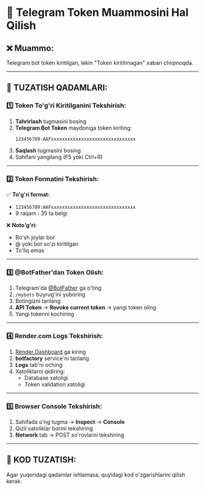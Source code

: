 # 🔧 Telegram Token Muammosini Hal Qilish

## ❌ **Muammo:**
Telegram bot token kiritilgan, lekin "Token kiritilmagan" xabari chiqmoqda.

---

## 🎯 **TUZATISH QADAMLARI:**

### **1️⃣ Token To'g'ri Kiritilganini Tekshirish:**

1. **Tahrirlash** tugmasini bosing
2. **Telegram Bot Token** maydoniga token kiriting:
   ```
   123456789:AAFxxxxxxxxxxxxxxxxxxxxxxxxxxxxxxx
   ```
3. **Saqlash** tugmasini bosing
4. Sahifani yangilang (F5 yoki Ctrl+R)

---

### **2️⃣ Token Formatini Tekshirish:**

✅ **To'g'ri format:**
- `123456789:AAFxxxxxxxxxxxxxxxxxxxxxxxxxxxxxxx`
- 9 raqam : 35 ta belgi

❌ **Noto'g'ri:**
- Bo'sh joylar bor
- @ yoki bot so'zi kiritilgan
- To'liq emas

---

### **3️⃣ @BotFather'dan Token Olish:**

1. Telegram'da [@BotFather](https://t.me/BotFather) ga o'ting
2. `/mybots` buyrug'ini yuboring
3. Botingizni tanlang
4. **API Token** → **Revoke current token** → yangi token oling
5. Yangi tokenni kochiring

---

### **4️⃣ Render.com Logs Tekshirish:**

1. [Render Dashboard](https://dashboard.render.com) ga kiring
2. **botfactory** service'ni tanlang  
3. **Logs** tab'ni oching
4. Xatoliklarni qidiring:
   - Database xatoligi
   - Token validation xatoligi

---

### **5️⃣ Browser Console Tekshirish:**

1. Sahifada o'ng tugma → **Inspect** → **Console**
2. Qizil xatoliklar bormi tekshiring
3. **Network** tab → POST so'rovlarni tekshiring

---

## 🔧 **KOD TUZATISH:**

Agar yuqoridagi qadamlar ishlamasa, quyidagi kod o'zgarishlarini qilish kerak:
